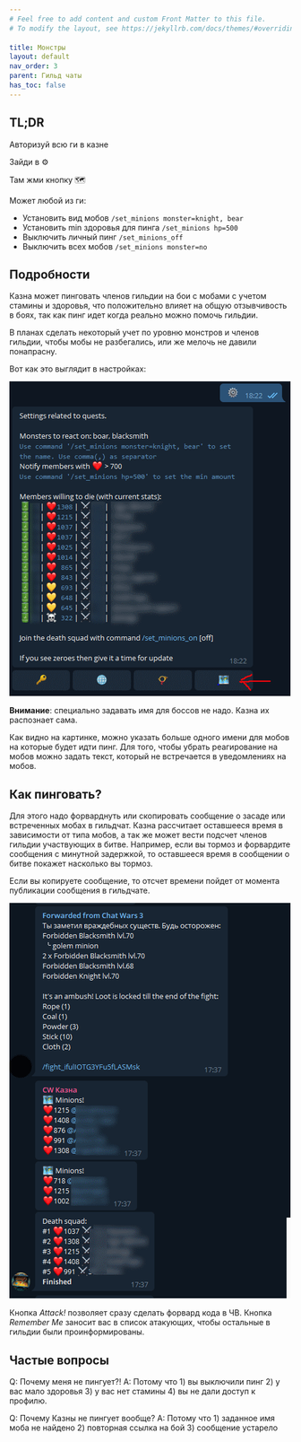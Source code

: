 ```yaml
---
# Feel free to add content and custom Front Matter to this file.
# To modify the layout, see https://jekyllrb.com/docs/themes/#overriding-theme-defaults

title: Монстры  
layout: default
nav_order: 3
parent: Гильд чаты
has_toc: false
---
```


## TL;DR

Авторизуй всю ги в казне

Зайди в ⚙️

Там жми кнопку 🗺

Может любой из ги:
- Установить вид мобов `/set_minions monster=knight, bear`
- Установить min здоровья для пинга `/set_minions hp=500`
- Выключить личный пинг `/set_minions_off`
- Выключить всех мобов `/set_minions monster=no`

## Подробности 

Казна может пинговать членов гильдии на бои с мобами с учетом стамины и здоровья, что положительно влияет на общую отзывчивость в боях, так как пинг идет когда реально можно помочь гильдии. 

В планах сделать некоторый учет по уровню монстров и членов гильдии, чтобы мобы не разбегались, или же мелочь не давили понапрасну. 

Вот как это выглядит в настройках: 

![mobs_settings]

**Внимание**: специально задавать имя для боссов не надо. Казна их распознает сама. 

Как видно на картинке, можно указать больше одного имени для мобов на которые будет идти пинг. Для того, чтобы убрать реагирование на мобов можно задать текст, который не встречается в уведомлениях на мобов. 

## Как пинговать? 

Для этого надо форварднуть или скопировать сообщение о засаде или встреченных мобах в гильдчат. Казна рассчитает оставшееся время в зависимости от типа мобов, а так же может вести подсчет членов гильдии участвующих в битве. Например, если вы тормоз и форвардите сообщения с минутной задержкой, то оставшееся время в сообщении о битве покажет насколько вы тормоз. 

Если вы копируете сообщение, то отсчет времени пойдет от момента публикации сообщения в гильдчате. 

![mobs_pinging]

Кнопка *Attack!* позволяет сразу сделать форвард кода в ЧВ. Кнопка *Remember Me* заносит вас в список атакующих, чтобы остальные в гильдии были проинформированы. 

## Частые вопросы

Q: Почему меня не пингует?! 
А: Потому что 1) вы выключили пинг 2) у вас мало здоровья 3) у вас нет стамины 4) вы не дали доступ к профилю. 

Q: Почему Казны не пингует вообще? 
А: Потому что 1) заданное имя моба не найдено 2) повторная ссылка на бой 3) сообщение устарело 



[mobs_settings]: images/mobs_general_settings.PNG
[mobs_pinging]: images/mobs_pinging.png


